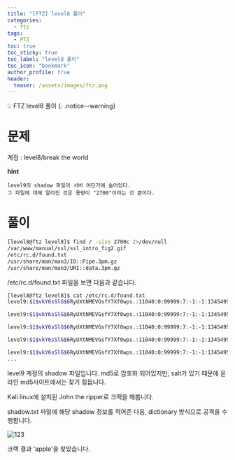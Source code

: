 ```yaml
---
title: "[FTZ] level8 풀이"
categories:
  - ftz
tags:
  - FTZ
toc: true
toc_sticky: true
toc_label: "level8 풀이"
toc_icon: "bookmark"
author_profile: true
header:
  teaser: /assets/images/ftz.png
---
```


💡 FTZ level8 풀이
{: .notice--warning}


# 문제

계정 : level8/break the world

**hint**
```
level9의 shadow 파일이 서버 어딘가에 숨어있다.
그 파일에 대해 알려진 것은 용량이 "2700"이라는 것 뿐이다.
```

# 풀이

```sh
[level8@ftz level8]$ find / -size 2700c 2>/dev/null
/var/www/manual/ssl/ssl_intro_fig2.gif
/etc/rc.d/found.txt
/usr/share/man/man3/IO::Pipe.3pm.gz
/usr/share/man/man3/URI::data.3pm.gz
```

/etc/rc.d/found.txt 파일을 보면 다음과 같습니다.


```sh
[level8@ftz level8]$ cat /etc/rc.d/found.txt
level9:$1$vkY6sSlG$6RyUXtNMEVGsfY7Xf0wps.:11040:0:99999:7:-1:-1:134549524

level9:$1$vkY6sSlG$6RyUXtNMEVGsfY7Xf0wps.:11040:0:99999:7:-1:-1:134549524

level9:$1$vkY6sSlG$6RyUXtNMEVGsfY7Xf0wps.:11040:0:99999:7:-1:-1:134549524

level9:$1$vkY6sSlG$6RyUXtNMEVGsfY7Xf0wps.:11040:0:99999:7:-1:-1:134549524

level9:$1$vkY6sSlG$6RyUXtNMEVGsfY7Xf0wps.:11040:0:99999:7:-1:-1:134549524
...
```

level9 계정의 shadow 파일입니다. md5로 암호화 되어있지만, salt가 있기 때문에 온라인 md5사이트에서는 찾기 힘듭니다.

Kali linux에 설치된 John the ripper로 크랙을 해봅니다.

shadow.txt 파일에 해당 shadow 정보를 적어준 다음, dictionary 방식으로 공격을 수행합니다.

![123](https://user-images.githubusercontent.com/33647663/167300184-ebd57697-f63b-49cc-9058-96a35da5fc44.png)

크랙 결과 'apple'을 찾았습니다.

